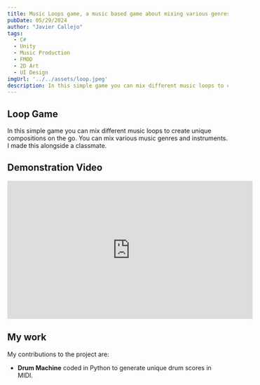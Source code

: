 ```yaml
---
title: Music Loops game, a music based game about mixing various genres and sounds
pubDate: 05/29/2024
author: "Javier Callejo"
tags:
  - C#
  - Unity
  - Music Production
  - FMOD
  - 2D Art
  - UI Design
imgUrl: '../../assets/loop.jpeg'
description: In this simple game you can mix different music loops to create unique compositions on the go. You can mix various music genres and instruments.
---
```


## Loop Game

In this simple game you can mix different music loops to create unique compositions on the go. You can mix various music genres and instruments. I made this alongside a classmate.

## Demonstration Video

<iframe width="560" height="315" src="https://www.youtube.com/embed/tOV6562Sm7Y?si=xfdOKr3EdwSnfuUw" title="YouTube video player" frameborder="0" allow="accelerometer; autoplay; clipboard-write; encrypted-media; gyroscope; picture-in-picture; web-share" referrerpolicy="strict-origin-when-cross-origin" allowfullscreen></iframe>

## My work

My contributions to the project are:
- **Drum Machine** coded in Python to generate unique drum scores in MIDI.
